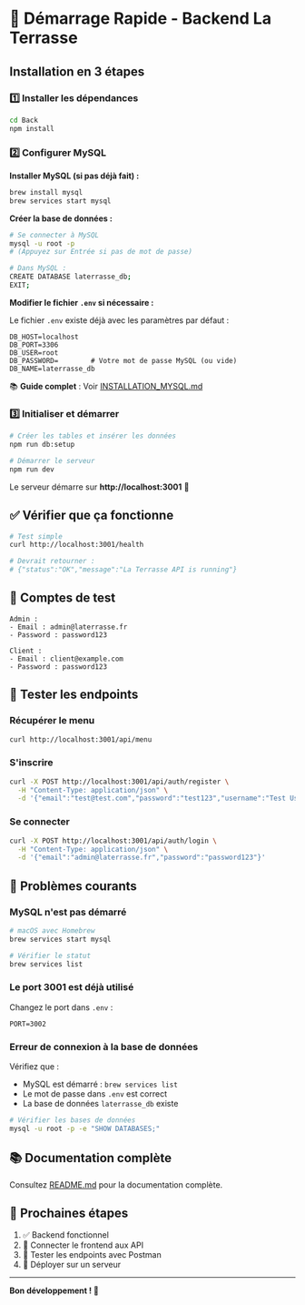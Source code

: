 # 🚀 Démarrage Rapide - Backend La Terrasse

## Installation en 3 étapes

### 1️⃣ Installer les dépendances

```bash
cd Back
npm install
```

### 2️⃣ Configurer MySQL

**Installer MySQL (si pas déjà fait) :**

```bash
brew install mysql
brew services start mysql
```

**Créer la base de données :**

```bash
# Se connecter à MySQL
mysql -u root -p
# (Appuyez sur Entrée si pas de mot de passe)

# Dans MySQL :
CREATE DATABASE laterrasse_db;
EXIT;
```

**Modifier le fichier `.env` si nécessaire :**

Le fichier `.env` existe déjà avec les paramètres par défaut :

```env
DB_HOST=localhost
DB_PORT=3306
DB_USER=root
DB_PASSWORD=        # Votre mot de passe MySQL (ou vide)
DB_NAME=laterrasse_db
```

📚 **Guide complet** : Voir [INSTALLATION_MYSQL.md](./INSTALLATION_MYSQL.md)

### 3️⃣ Initialiser et démarrer

```bash
# Créer les tables et insérer les données
npm run db:setup

# Démarrer le serveur
npm run dev
```

Le serveur démarre sur **http://localhost:3001** 🎉

## ✅ Vérifier que ça fonctionne

```bash
# Test simple
curl http://localhost:3001/health

# Devrait retourner :
# {"status":"OK","message":"La Terrasse API is running"}
```

## 🔑 Comptes de test

```
Admin :
- Email : admin@laterrasse.fr
- Password : password123

Client :
- Email : client@example.com  
- Password : password123
```

## 📡 Tester les endpoints

### Récupérer le menu

```bash
curl http://localhost:3001/api/menu
```

### S'inscrire

```bash
curl -X POST http://localhost:3001/api/auth/register \
  -H "Content-Type: application/json" \
  -d '{"email":"test@test.com","password":"test123","username":"Test User"}'
```

### Se connecter

```bash
curl -X POST http://localhost:3001/api/auth/login \
  -H "Content-Type: application/json" \
  -d '{"email":"admin@laterrasse.fr","password":"password123"}'
```

## 🐛 Problèmes courants

### MySQL n'est pas démarré

```bash
# macOS avec Homebrew
brew services start mysql

# Vérifier le statut
brew services list
```

### Le port 3001 est déjà utilisé

Changez le port dans `.env` :
```env
PORT=3002
```

### Erreur de connexion à la base de données

Vérifiez que :
- MySQL est démarré : `brew services list`
- Le mot de passe dans `.env` est correct
- La base de données `laterrasse_db` existe

```bash
# Vérifier les bases de données
mysql -u root -p -e "SHOW DATABASES;"
```

## 📚 Documentation complète

Consultez [README.md](./README.md) pour la documentation complète.

## 🎯 Prochaines étapes

1. ✅ Backend fonctionnel
2. 🔄 Connecter le frontend aux API
3. 🎨 Tester les endpoints avec Postman
4. 🚀 Déployer sur un serveur

---

**Bon développement ! 🍔**

